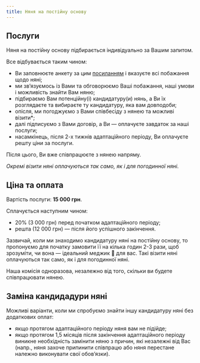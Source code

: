```yaml
---
title: Няня на постійну основу
---
```

## Послуги

Няня на постійну основу підбирається індивідуально за Вашим запитом. 

Все відбувається таким чином:
- Ви заповнюєте анкету за цим [посиланням](https://docs.google.com/forms/d/e/1FAIpQLSfYaCtwNy2P0V_VmB5rcI7XB0lNFS_tH-GMNctpAMcwCm0iww/viewform?fbclid=PAZXh0bgNhZW0CMTEAAaZ_QjIeLf_96-4uiLk3mAKVQmstVZHXbh7qByuyzRi7AfwZO_xCxKQOfW4_aem_N3DhVEMTkI0_LZ36eoBDPg) і вказуєте всі побажання щодо няні;
- ми звʼязуємось із Вами та обговорюємо Ваші побажання, наші умови і можливість знайти Вам няню;
- підбираємо Вам потенційну(і) кандидатуру(и) нянь, а Ви їх розглядаєте та вибираєте ту кандидатуру, яка вам довподоби;
- опісля, ми погоджуємо з Вами співбесіду з нянею та можливі візити*;
- далі підписуємо з Вами договір, а Ви — оплачуєте завдаток за наші послуги;
- насамкінець, після 2-х тижнів адаптаційного періоду, Ви оплачуєте решту ціни за послуги.

Після цього, Ви вже співпрацюєте з нянею напряму.

*Окремі візити няні оплачуються так само, як і для погодинної няні.*

## Ціна та оплата

Вартість послуги: **15 000 грн**.

Сплачується наступним чином:
- 20% (3 000 грн) перед початком адаптаційного періоду;
- решта (12 000 грн) — після його успішного закінчення.

Зазвичай, коли ми знаходимо кандидатуру няні на постійну основу, то пропонуємо для початку замовити її на кілька годин 2-3 рази, щоб зрозуміти, чи вона — ідеальний меджик 💫  для вас. Такі візити няні оплачуються так само, як і для погодинної няні.

Наша комісія одноразова, незалежно від того, скільки ви будете співпрацювати нянею.

## Заміна кандидадури няні

Можливі варіанти, коли ми спробуємо знайти іншу кандидатуру няні без додаткових оплат:
- якщо протягом адаптаційного періоду няня вам не підійде;
- якщо протягом 1,5 місяців після закінчення адаптаційного періоду виникне необхідність замінити няню з причин, які незалежні від Вас (напр., няня захоче припинити співпрацю або няня перестане належно виконувати свої обов’язки).

